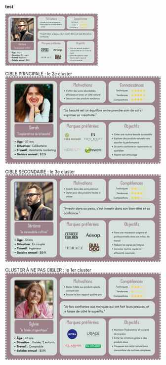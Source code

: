 **test**

<img src="https://github.com/HeloGlow/Portfolio/blob/main/Clustering%20de%20clients%20potentiels/Persona%203e%20cluster.png?raw=true" alt="bannière" width="300">


CIBLE PRINCIPALE : le 2e cluster
![bannière](https://github.com/HeloGlow/Portfolio/blob/main/Clustering%20de%20clients%20potentiels/Persona%202e%20cluster.png?raw=true)

CIBLE SECONDAIRE : le 3e cluster
![bannière](https://github.com/HeloGlow/Portfolio/blob/main/Clustering%20de%20clients%20potentiels/Persona%203e%20cluster.png?raw=true)

CLUSTER À NE PAS CIBLER : le 1er cluster
![bannière](https://github.com/HeloGlow/Portfolio/blob/main/Clustering%20de%20clients%20potentiels/Persona%201er%20cluster.png?raw=true)

